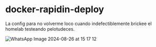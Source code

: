 # docker-rapidin-deploy

La config para no volverme loco cuando indefectiblemente brickee el homelab testeando pelotudeces.

![WhatsApp Image 2024-08-26 at 15 17 12](https://github.com/user-attachments/assets/7580e9fb-c121-4ed2-87e5-3904067750f7)
